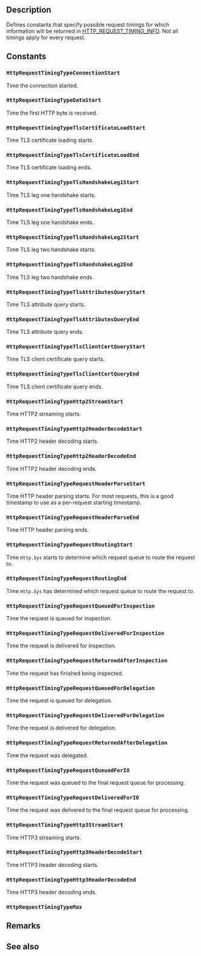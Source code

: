 ## Description

Defines constants that specify possible request timings for which information will be returned in [HTTP_REQUEST_TIMING_INFO](https://learn.microsoft.com/windows/win32/api/http/ns-http-http_request_timing_info). Not all timings apply for every request.

## Constants

### `HttpRequestTimingTypeConnectionStart`

Time the connection started.

### `HttpRequestTimingTypeDataStart`

Time the first HTTP byte is received.

### `HttpRequestTimingTypeTlsCertificateLoadStart`

Time TLS certificate loading starts.

### `HttpRequestTimingTypeTlsCertificateLoadEnd`

Time TLS certificate loading ends.

### `HttpRequestTimingTypeTlsHandshakeLeg1Start`

Time TLS leg one handshake starts.

### `HttpRequestTimingTypeTlsHandshakeLeg1End`

Time TLS leg one handshake ends.

### `HttpRequestTimingTypeTlsHandshakeLeg2Start`

Time TLS leg two handshake starts.

### `HttpRequestTimingTypeTlsHandshakeLeg2End`

Time TLS leg two handshake ends.

### `HttpRequestTimingTypeTlsAttributesQueryStart`

Time TLS attribute query starts.

### `HttpRequestTimingTypeTlsAttributesQueryEnd`

Time TLS attribute query ends.

### `HttpRequestTimingTypeTlsClientCertQueryStart`

Time TLS client certificate query starts.

### `HttpRequestTimingTypeTlsClientCertQueryEnd`

Time TLS client certificate query ends.

### `HttpRequestTimingTypeHttp2StreamStart`

Time HTTP2 streaming starts.

### `HttpRequestTimingTypeHttp2HeaderDecodeStart`

Time HTTP2 header decoding starts.

### `HttpRequestTimingTypeHttp2HeaderDecodeEnd`

Time HTTP2 header decoding ends.

### `HttpRequestTimingTypeRequestHeaderParseStart`

Time HTTP header parsing starts. For most requests, this is a good timestamp to use as a per-request starting timestamp.

### `HttpRequestTimingTypeRequestHeaderParseEnd`

Time HTTP header parsing ends.

### `HttpRequestTimingTypeRequestRoutingStart`

Time `Http.Sys` starts to determine which request queue to route the request to.

### `HttpRequestTimingTypeRequestRoutingEnd`

Time `Http.Sys` has determined which request queue to route the request to.

### `HttpRequestTimingTypeRequestQueuedForInspection`

Time the request is queued for inspection.

### `HttpRequestTimingTypeRequestDeliveredForInspection`

Time the request is delivered for inspection.

### `HttpRequestTimingTypeRequestReturnedAfterInspection`

Time the request has finished being inspected.

### `HttpRequestTimingTypeRequestQueuedForDelegation`

Time the request is queued for delegation.

### `HttpRequestTimingTypeRequestDeliveredForDelegation`

Time the request is delivered for delegation.

### `HttpRequestTimingTypeRequestReturnedAfterDelegation`

Time the request was delegated.

### `HttpRequestTimingTypeRequestQueuedForIO`

Time the request was queued to the final request queue for processing.

### `HttpRequestTimingTypeRequestDeliveredForIO`

Time the request was delivered to the final request queue for processing.

### `HttpRequestTimingTypeHttp3StreamStart`

Time HTTP3 streaming starts.

### `HttpRequestTimingTypeHttp3HeaderDecodeStart`

Time HTTP3 header decoding starts.

### `HttpRequestTimingTypeHttp3HeaderDecodeEnd`

Time HTTP3 header decoding ends.

### `HttpRequestTimingTypeMax`

## Remarks

## See also